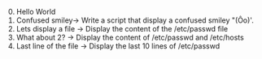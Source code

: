 0. Hello World
1. Confused smiley-> Write a script that display a confused smiley "(Ôo)'.
2. Lets display a file -> Display the content of the /etc/passwd file
3. What about 2? -> Display the content of /etc/passwd and /etc/hosts
4. Last line of the file -> Display the last 10 lines of /etc/passwd


